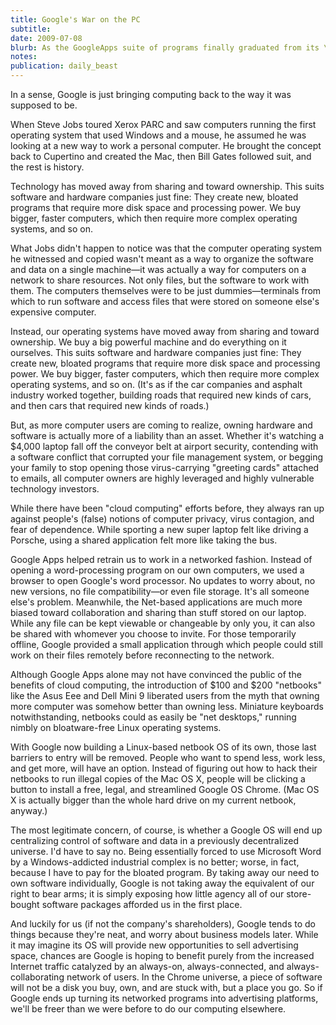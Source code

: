 ```yaml
---
title: Google's War on the PC
subtitle: 
date: 2009-07-08
blurb: As the GoogleApps suite of programs finally graduated from its \"beta\" status this week, Google also announced its plans to release an operating system on which to run them. Google Chrome, based on the company's new browser, will invite us all to spend a lot less time, energy, and money on our computers—and in the process, it may force the technology industry to consider how to make money after people no longer require expensive machines and software to do their work.
notes: 
publication: daily_beast
---
```


In a sense, Google is just bringing computing back to the way it was supposed to be.

When Steve Jobs toured Xerox PARC and saw computers running the first operating system that used Windows and a mouse, he assumed he was looking at a new way to work a personal computer. He brought the concept back to Cupertino and created the Mac, then Bill Gates followed suit, and the rest is history.

Technology has moved away from sharing and toward ownership. This suits software and hardware companies just fine: They create new, bloated programs that require more disk space and processing power. We buy bigger, faster computers, which then require more complex operating systems, and so on.

What Jobs didn't happen to notice was that the computer operating system he witnessed and copied wasn't meant as a way to organize the software and data on a single machine—it was actually a way for computers on a network to share resources. Not only files, but the software to work with them. The computers themselves were to be just dummies—terminals from which to run software and access files that were stored on someone else's expensive computer.

Instead, our operating systems have moved away from sharing and toward ownership. We buy a big powerful machine and do everything on it ourselves. This suits software and hardware companies just fine: They create new, bloated programs that require more disk space and processing power. We buy bigger, faster computers, which then require more complex operating systems, and so on. (It's as if the car companies and asphalt industry worked together, building roads that required new kinds of cars, and then cars that required new kinds of roads.)

But, as more computer users are coming to realize, owning hardware and software is actually more of a liability than an asset. Whether it's watching a $4,000 laptop fall off the conveyor belt at airport security, contending with a software conflict that corrupted your file management system, or begging your family to stop opening those virus-carrying "greeting cards" attached to emails, all computer owners are highly leveraged and highly vulnerable technology investors.

While there have been "cloud computing" efforts before, they always ran up against people's (false) notions of computer privacy, virus contagion, and fear of dependence. While sporting a new super laptop felt like driving a Porsche, using a shared application felt more like taking the bus.

Google Apps helped retrain us to work in a networked fashion. Instead of opening a word-processing program on our own computers, we used a browser to open Google's word processor. No updates to worry about, no new versions, no file compatibility—or even file storage. It's all someone else's problem. Meanwhile, the Net-based applications are much more biased toward collaboration and sharing than stuff stored on our laptop. While any file can be kept viewable or changeable by only you, it can also be shared with whomever you choose to invite. For those temporarily offline, Google provided a small application through which people could still work on their files remotely before reconnecting to the network.

Although Google Apps alone may not have convinced the public of the benefits of cloud computing, the introduction of $100 and $200 "netbooks" like the Asus Eee and Dell Mini 9 liberated users from the myth that owning more computer was somehow better than owning less. Miniature keyboards notwithstanding, netbooks could as easily be "net desktops," running nimbly on bloatware-free Linux operating systems.

With Google now building a Linux-based netbook OS of its own, those last barriers to entry will be removed. People who want to spend less, work less, and get more, will have an option. Instead of figuring out how to hack their netbooks to run illegal copies of the Mac OS X, people will be clicking a button to install a free, legal, and streamlined Google OS Chrome. (Mac OS X is actually bigger than the whole hard drive on my current netbook, anyway.)

The most legitimate concern, of course, is whether a Google OS will end up centralizing control of software and data in a previously decentralized universe. I'd have to say no. Being essentially forced to use Microsoft Word by a Windows-addicted industrial complex is no better; worse, in fact, because I have to pay for the bloated program. By taking away our need to own software individually, Google is not taking away the equivalent of our right to bear arms; it is simply exposing how little agency all of our store-bought software packages afforded us in the first place.

And luckily for us (if not the company's shareholders), Google tends to do things because they're neat, and worry about business models later. While it may imagine its OS will provide new opportunities to sell advertising space, chances are Google is hoping to benefit purely from the increased Internet traffic catalyzed by an always-on, always-connected, and always-collaborating network of users. In the Chrome universe, a piece of software will not be a disk you buy, own, and are stuck with, but a place you go. So if Google ends up turning its networked programs into advertising platforms, we'll be freer than we were before to do our computing elsewhere.
